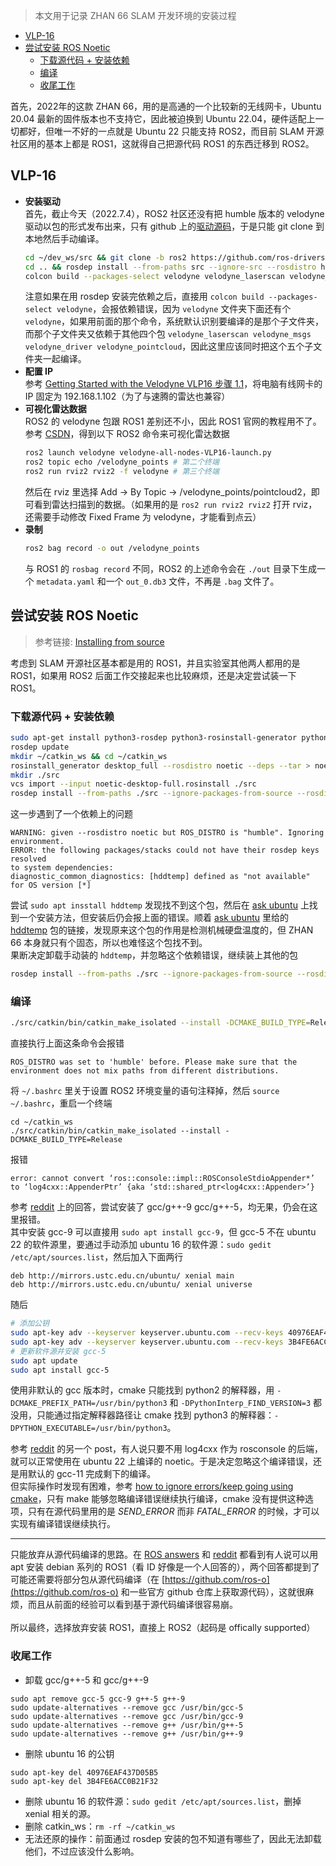 > 本文用于记录 ZHAN 66 SLAM 开发环境的安装过程

- [VLP-16](#vlp-16)
- [尝试安装 ROS Noetic](#尝试安装-ros-noetic)
  - [下载源代码 + 安装依赖](#下载源代码--安装依赖)
  - [编译](#编译)
  - [收尾工作](#收尾工作)

首先，2022年的这款 ZHAN 66，用的是高通的一个比较新的无线网卡，Ubuntu 20.04 最新的固件版本也不支持它，因此被迫换到 Ubuntu 22.04，硬件适配上一切都好，但唯一不好的一点就是 Ubuntu 22 只能支持 ROS2，而目前 SLAM 开源社区用的基本上都是 ROS1，这就得自己把源代码 ROS1 的东西迁移到 ROS2。

## VLP-16
- **安装驱动**<br>
  首先，截止今天（2022.7.4），ROS2 社区还没有把 humble 版本的 velodyne 驱动以包的形式发布出来，只有 github 上的[驱动源码](https://github.com/ros-drivers/velodyne/tree/ros2)，于是只能 git clone 到本地然后手动编译。
  ```bash
  cd ~/dev_ws/src && git clone -b ros2 https://github.com/ros-drivers/velodyne.git
  cd .. && rosdep install --from-paths src --ignore-src --rosdistro humble -y -r
  colcon build --packages-select velodyne velodyne_laserscan velodyne_msgs velodyne_driver velodyne_pointcloud
  ```
  注意如果在用 rosdep 安装完依赖之后，直接用 `colcon build --packages-select velodyne`，会报依赖错误，因为 `velodyne` 文件夹下面还有个 `velodyne`，如果用前面的那个命令，系统默认识别要编译的是那个子文件夹，而那个子文件夹又依赖于其他四个包 `velodyne_laserscan velodyne_msgs velodyne_driver velodyne_pointcloud`，因此这里应该同时把这个五个子文件夹一起编译。
- **配置 IP**<br>
  参考 [Getting Started with the Velodyne VLP16 步骤 1.1](http://wiki.ros.org/velodyne/Tutorials/Getting%20Started%20with%20the%20Velodyne%20VLP16#Configure_your_computer.2BIBk-s_IP_address_through_the_Gnome_interface)，将电脑有线网卡的 IP 固定为 192.168.1.102（为了与速腾的雷达也兼容）
- **可视化雷达数据**<br>
  ROS2 的 velodyne 包跟 ROS1 差别还不小，因此 ROS1 官网的教程用不了。参考 [CSDN](https://blog.csdn.net/qq_45701501/article/details/119275134)，得到以下 ROS2 命令来可视化雷达数据
  ```bash
  ros2 launch velodyne velodyne-all-nodes-VLP16-launch.py
  ros2 topic echo /velodyne_points # 第二个终端
  ros2 run rviz2 rviz2 -f velodyne # 第三个终端
  ```
  然后在 rviz 里选择 Add -> By Topic -> /velodyne_points/pointcloud2，即可看到雷达扫描到的数据。（如果用的是 `ros2 run rviz2 rviz2` 打开 rviz，还需要手动修改 Fixed Frame 为 velodyne，才能看到点云）
- **录制**<br>
  ```bash
  ros2 bag record -o out /velodyne_points
  ```
  与 ROS1 的 `rosbag record` 不同，ROS2 的上述命令会在 `./out` 目录下生成一个 `metadata.yaml` 和一个 `out_0.db3` 文件，不再是 `.bag` 文件了。

## 尝试安装 ROS Noetic
> 参考链接: [Installing from source](http://wiki.ros.org/noetic/Installation/Source)

考虑到 SLAM 开源社区基本都是用的 ROS1，并且实验室其他两人都用的是 ROS1，如果用 ROS2 后面工作交接起来也比较麻烦，还是决定尝试装一下 ROS1。

### 下载源代码 + 安装依赖
```bash
sudo apt-get install python3-rosdep python3-rosinstall-generator python3-vcstool build-essential
rosdep update
mkdir ~/catkin_ws && cd ~/catkin_ws
rosinstall_generator desktop_full --rosdistro noetic --deps --tar > noetic-desktop-full.rosinstall
mkdir ./src
vcs import --input noetic-desktop-full.rosinstall ./src
rosdep install --from-paths ./src --ignore-packages-from-source --rosdistro noetic -y
```
这一步遇到了一个依赖上的问题
```
WARNING: given --rosdistro noetic but ROS_DISTRO is "humble". Ignoring environment.
ERROR: the following packages/stacks could not have their rosdep keys resolved
to system dependencies:
diagnostic_common_diagnostics: [hddtemp] defined as "not available" for OS version [*]
```
尝试 `sudo apt insstall hddtemp` 发现找不到这个包，然后在 [ask ubuntu](https://askubuntu.com/questions/1403900/how-to-install-exfat-utils-and-hddtemp-on-ubuntu-22-04) 上找到一个安装方法，但安装后仍会报上面的错误。顺着 [ask ubuntu](https://askubuntu.com/questions/1403900/how-to-install-exfat-utils-and-hddtemp-on-ubuntu-22-04) 里给的 [hddtemp](https://manpages.ubuntu.com/manpages/jammy/man8/hddtemp.8.html) 包的链接，发现原来这个包的作用是检测机械硬盘温度的，但 ZHAN 66 本身就只有个固态，所以也难怪这个包找不到。<br>
果断决定卸载手动装的 `hddtemp`，并忽略这个依赖错误，继续装上其他的包
```bash
rosdep install --from-paths ./src --ignore-packages-from-source --rosdistro noetic -y -r
```

### 编译
```bash
./src/catkin/bin/catkin_make_isolated --install -DCMAKE_BUILD_TYPE=Release
```
直接执行上面这条命令会报错
```
ROS_DISTRO was set to 'humble' before. Please make sure that the environment does not mix paths from different distributions.
```
将 `~/.bashrc` 里关于设置 ROS2 环境变量的语句注释掉，然后 `source ~/.bashrc`，重启一个终端
```
cd ~/catkin_ws
./src/catkin/bin/catkin_make_isolated --install -DCMAKE_BUILD_TYPE=Release
```
报错
```
error: cannot convert ‘ros::console::impl::ROSConsoleStdioAppender*’ to ‘log4cxx::AppenderPtr’ {aka ‘std::shared_ptr<log4cxx::Appender>’}
```
参考 [reddit](https://www.reddit.com/r/ROS/comments/p62vs6/ros_on_arch_linux_not_downloading/) 上的回答，尝试安装了 gcc/g++-9 gcc/g++-5，均无果，仍会在这里报错。<br>
其中安装 gcc-9 可以直接用 `sudo apt install gcc-9`，但 gcc-5 不在 ubuntu 22 的软件源里，要通过手动添加 ubuntu 16 的软件源：`sudo gedit /etc/apt/sources.list`，然后加入下面两行
```
deb http://mirrors.ustc.edu.cn/ubuntu/ xenial main
deb http://mirrors.ustc.edu.cn/ubuntu/ xenial universe
```
随后
```bash
# 添加公钥
sudo apt-key adv --keyserver keyserver.ubuntu.com --recv-keys 40976EAF437D05B5
sudo apt-key adv --keyserver keyserver.ubuntu.com --recv-keys 3B4FE6ACC0B21F32
# 更新软件源并安装 gcc-5
sudo apt update
sudo apt install gcc-5
```
使用非默认的 gcc 版本时，cmake 只能找到 python2 的解释器，用 `-DCMAKE_PREFIX_PATH=/usr/bin/python3` 和 `-DPythonInterp_FIND_VERSION=3` 都没用，只能通过指定解释器路径让 cmake 找到 python3 的解释器：`-DPYTHON_EXECUTABLE=/usr/bin/python3`。

参考 [reddit](https://www.reddit.com/r/ROS/comments/umrquk/ros_on_ubuntu_2204/) 的另一个 post，有人说只要不用 log4cxx 作为 rosconsole 的后端，就可以正常使用在 ubuntu 22 上编译的 noetic。于是决定忽略这个编译错误，还是用默认的 gcc-11 完成剩下的编译。<br>
但实际操作时发现有困难，参考 [how to ignore errors/keep going using cmake](https://cmake.org/pipermail/cmake/2011-January/041730.html)，只有 make 能够忽略编译错误继续执行编译，cmake 没有提供这种选项，只有在源代码里用的是 *SEND_ERROR* 而非 *FATAL_ERROR* 的时候，才可以实现有编译错误继续执行。

---

只能放弃从源代码编译的思路。在 [ROS answers](https://answers.ros.org/question/399664/will-ros-noetic-support-ubuntu-2204/) 和 [reddit](https://www.reddit.com/r/ROS/comments/umrquk/ros_on_ubuntu_2204/) 都看到有人说可以用 apt 安装 debian 系列的 ROS1（看 ID 好像是一个人回答的），两个回答都提到了可能还需要将部分包从源代码编译（在 [https://github.com/ros-o](https://github.com/ros-o) 和一些官方 github 仓库上获取源代码），这就很麻烦，而且从前面的经验可以看到基于源代码编译很容易崩。<br><br>
所以最终，选择放弃安装 ROS1，直接上 ROS2（起码是 offically supported）

### 收尾工作
- 卸载 gcc/g++-5 和 gcc/g++-9
```
sudo apt remove gcc-5 gcc-9 g++-5 g++-9
sudo update-alternatives --remove gcc /usr/bin/gcc-5
sudo update-alternatives --remove gcc /usr/bin/gcc-9
sudo update-alternatives --remove g++ /usr/bin/g++-5
sudo update-alternatives --remove g++ /usr/bin/g++-9
```
- 删除 ubuntu 16 的公钥
```
sudo apt-key del 40976EAF437D05B5
sudo apt-key del 3B4FE6ACC0B21F32
```
- 删除 ubuntu 16 的软件源：`sudo gedit /etc/apt/sources.list`，删掉 xenial 相关的源。
- 删除 catkin_ws：`rm -rf ~/catkin_ws`
- 无法还原的操作：前面通过 rosdep 安装的包不知道有哪些了，因此无法卸载他们，不过应该没什么影响。